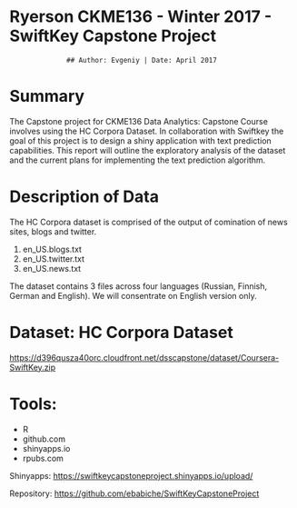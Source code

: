 # Ryerson CKME136 - Winter 2017 - SwiftKey Capstone Project
                  ## Author: Evgeniy | Date: April 2017

# Summary
The Capstone project for CKME136 Data Analytics: Capstone Course involves using the HC Corpora Dataset. 
In collaboration with Swiftkey  the goal of this project is to design a shiny application with text prediction capabilities. 
This report will outline the exploratory analysis of the dataset and the current plans for implementing the text prediction algorithm.

# Description of Data
The HC Corpora dataset is comprised of the output of comination of news sites, blogs and twitter. 
1. en_US.blogs.txt
2. en_US.twitter.txt
3. en_US.news.txt

The dataset contains 3 files across four languages (Russian, Finnish, German and English). We will consentrate on English version only. 

# Dataset: HC Corpora Dataset
https://d396qusza40orc.cloudfront.net/dsscapstone/dataset/Coursera-SwiftKey.zip


# Tools:
- R
- github.com
- shinyapps.io
- rpubs.com

Shinyapps:
https://swiftkeycapstoneproject.shinyapps.io/upload/

Repository:
https://github.com/ebabiche/SwiftKeyCapstoneProject
